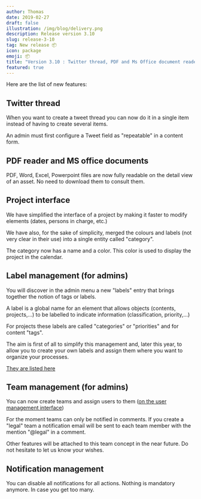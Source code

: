 ```yaml
---
author: Thomas
date: 2019-02-27
draft: false
illustration: /img/blog/delivery.png
description: Release version 3.10
slug: release-3-10
tag: New release 📦 
icon: package
emoji: 📦
title: "Version 3.10 : Twitter thread, PDF and Ms Office document reader,  team management ..  🚚 📦 "
featured: true
---
```


<!-- ![arrival.jpeg](/img/blog/arrival.jpeg "arrival.jpeg")
<a style="background-color:black;color:white;text-decoration:none;padding:4px 6px;font-family:-apple-system, BlinkMacSystemFont, &quot;San Francisco&quot;, &quot;Helvetica Neue&quot;, Helvetica, Ubuntu, Roboto, Noto, &quot;Segoe UI&quot;, Arial, sans-serif;font-size:12px;font-weight:bold;line-height:1.2;display:inline-block;border-radius:3px" href="https://unsplash.com/@drew_beamer?utm_medium=referral&amp;utm_campaign=photographer-credit&amp;utm_content=creditBadge" target="_blank" rel="noopener noreferrer" title="Download free do whatever you want high-resolution photos from Drew Beamer"><span style="display:inline-block;padding:2px 3px"><svg xmlns="http://www.w3.org/2000/svg" style="height:12px;width:auto;position:relative;vertical-align:middle;top:-1px;fill:white" viewBox="0 0 32 32"><title>unsplash-logo</title><path d="M20.8 18.1c0 2.7-2.2 4.8-4.8 4.8s-4.8-2.1-4.8-4.8c0-2.7 2.2-4.8 4.8-4.8 2.7.1 4.8 2.2 4.8 4.8zm11.2-7.4v14.9c0 2.3-1.9 4.3-4.3 4.3h-23.4c-2.4 0-4.3-1.9-4.3-4.3v-15c0-2.3 1.9-4.3 4.3-4.3h3.7l.8-2.3c.4-1.1 1.7-2 2.9-2h8.6c1.2 0 2.5.9 2.9 2l.8 2.4h3.7c2.4 0 4.3 1.9 4.3 4.3zm-8.6 7.5c0-4.1-3.3-7.5-7.5-7.5-4.1 0-7.5 3.4-7.5 7.5s3.3 7.5 7.5 7.5c4.2-.1 7.5-3.4 7.5-7.5z"></path></svg></span><span style="display:inline-block;padding:2px 3px">Drew Beamer</span></a> -->




Here are the list of new features: 

## Twitter thread

When you want to create a tweet thread you can now do it in a single item instead of having to create several items.

An admin must first configure a Tweet field as "repeatable" in a content form.

## PDF reader and MS office documents

PDF, Word, Excel, Powerpoint files are now fully readable on the detail view of an asset. No need to download them to consult them.

## Project interface

We have simplified the interface of a project by making it faster to modify elements (dates, persons in charge, etc.)

We have also, for the sake of simplicity, merged the colours and labels (not very clear in their use) into a single entity called "category".

The category now has a name and a color. This color is used to display the project in the calendar.


## Label management (for admins)

You will discover in the admin menu a new "labels" entry that brings together the notion of tags or labels.

A label is a global name for an element that allows objects (contents, projects,...) to be labelled to indicate information (classification, priority,...)

For projects these labels are called "categories" or "priorities" and for content "tags".

The aim is first of all to simplify this management and, later this year, to allow you to create your own labels and assign them where you want to organize your processes.

[They are listed here](https://app.pilot.pm/labels/)

## Team management (for admins)

You can now create teams and assign users to them ([on the user management interface](https://app.pilot.pm/users/actives))

For the moment teams can only be notified in comments. If you create a "legal" team a notification email will be sent to each team member with the mention "@legal" in a comment.

Other features will be attached to this team concept in the near future. Do not hesitate to let us know your wishes.


## Notification management

You can disable all notifications for all actions. Nothing is mandatory anymore. In case you get too many.
